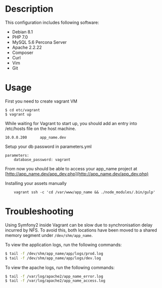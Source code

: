 # Description
This configuration includes following software:

* Debian 8.1
* PHP 7.0
* MySQL 5.6 Percona Server
* Apache 2.2.22
* Composer
* Curl
* Vim
* Git

# Usage

First you need to create vagrant VM

```
$ cd etc/vagrant
$ vagrant up
```

While waiting for Vagrant to start up, you should add an entry into /etc/hosts file on the host machine.

```
10.0.0.200      app_name.dev
```

Setup your db password in parameters.yml

```
parameters:
    database_password: vagrant
```

From now you should be able to access your app_name project at [http://app_name.dev/app_dev.php](http://app_name.dev/app_dev.php)

Installing your assets manually

```
    vagrant ssh -c 'cd /var/www/app_name && ./node_modules/.bin/gulp'
```

# Troubleshooting

Using Symfony2 inside Vagrant can be slow due to synchronisation delay incurred by NFS. To avoid this, both locations have been moved to a shared memory segment under ``/dev/shm/app_name``.

To view the application logs, run the following commands:

```bash
$ tail -f /dev/shm/app_name/app/logs/prod.log
$ tail -f /dev/shm/app_name/app/logs/dev.log
```

To view the apache logs, run the following commands:

```bash
$ tail -f /var/log/apache2/app_name_error.log
$ tail -f /var/log/apache2/app_name_access.log
```